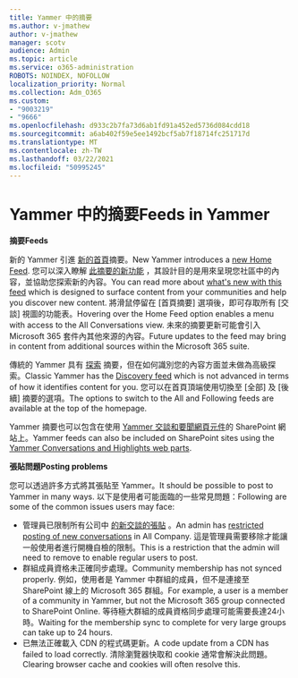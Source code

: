 ```yaml
---
title: Yammer 中的摘要
ms.author: v-jmathew
author: v-jmathew
manager: scotv
audience: Admin
ms.topic: article
ms.service: o365-administration
ROBOTS: NOINDEX, NOFOLLOW
localization_priority: Normal
ms.collection: Adm_O365
ms.custom:
- "9003219"
- "9666"
ms.openlocfilehash: d933c2b7fa73d6ab1fd91a452ed5736d084cdd18
ms.sourcegitcommit: a6ab402f59e5ee1492bcf5ab7f18714fc251717d
ms.translationtype: MT
ms.contentlocale: zh-TW
ms.lasthandoff: 03/22/2021
ms.locfileid: "50995245"
---
```

# <a name="feeds-in-yammer"></a><span data-ttu-id="bd0c8-102">Yammer 中的摘要</span><span class="sxs-lookup"><span data-stu-id="bd0c8-102">Feeds in Yammer</span></span>

<span data-ttu-id="bd0c8-103">**摘要**</span><span class="sxs-lookup"><span data-stu-id="bd0c8-103">**Feeds**</span></span>

<span data-ttu-id="bd0c8-104">新的 Yammer 引進 [新的首頁](https://support.microsoft.com/office/what-s-in-the-yammer-home-feed-8fff52dd-5b38-468c-b963-fa4c6a4f9254)摘要。</span><span class="sxs-lookup"><span data-stu-id="bd0c8-104">New Yammer introduces a [new Home Feed](https://support.microsoft.com/office/what-s-in-the-yammer-home-feed-8fff52dd-5b38-468c-b963-fa4c6a4f9254).</span></span> <span data-ttu-id="bd0c8-105">您可以深入瞭解 [此摘要的新功能](https://techcommunity.microsoft.com/t5/yammer-blog/yammer-discovery-what-is-in-my-feed/ba-p/1596230) ，其設計目的是用來呈現您社區中的內容，並協助您探索新的內容。</span><span class="sxs-lookup"><span data-stu-id="bd0c8-105">You can read more about [what's new with this feed](https://techcommunity.microsoft.com/t5/yammer-blog/yammer-discovery-what-is-in-my-feed/ba-p/1596230) which is designed to surface content from your communities and help you discover new content.</span></span> <span data-ttu-id="bd0c8-106">將滑鼠停留在 [首頁摘要] 選項後，即可存取所有 [交談] 視圖的功能表。</span><span class="sxs-lookup"><span data-stu-id="bd0c8-106">Hovering over the Home Feed option enables a menu with access to the All Conversations view.</span></span> <span data-ttu-id="bd0c8-107">未來的摘要更新可能會引入 Microsoft 365 套件內其他來源的內容。</span><span class="sxs-lookup"><span data-stu-id="bd0c8-107">Future updates to the feed may bring in content from additional sources within the Microsoft 365 suite.</span></span>

<span data-ttu-id="bd0c8-108">傳統的 Yammer 具有 [探索](https://support.microsoft.com/office/what-s-in-the-yammer-discovery-feed-28ba9a79-2bde-4e7c-8420-db2296c3ca49) 摘要，但在如何識別您的內容方面並未做為高級探索。</span><span class="sxs-lookup"><span data-stu-id="bd0c8-108">Classic Yammer has the [Discovery feed](https://support.microsoft.com/office/what-s-in-the-yammer-discovery-feed-28ba9a79-2bde-4e7c-8420-db2296c3ca49) which is not advanced in terms of how it identifies content for you.</span></span> <span data-ttu-id="bd0c8-109">您可以在首頁頂端使用切換至 [全部] 及 [後續] 摘要的選項。</span><span class="sxs-lookup"><span data-stu-id="bd0c8-109">The options to switch to the All and Following feeds are available at the top of the homepage.</span></span>

<span data-ttu-id="bd0c8-110">Yammer 摘要也可以包含在使用 [Yammer 交談和要聞網頁元件](https://support.microsoft.com/office/use-a-yammer-web-part-in-sharepoint-online-a53cfa0c-3d09-42c8-a286-1038a81c59da)的 SharePoint 網站上。</span><span class="sxs-lookup"><span data-stu-id="bd0c8-110">Yammer feeds can also be included on SharePoint sites using the [Yammer Conversations and Highlights web parts](https://support.microsoft.com/office/use-a-yammer-web-part-in-sharepoint-online-a53cfa0c-3d09-42c8-a286-1038a81c59da).</span></span>

<span data-ttu-id="bd0c8-111">**張貼問題**</span><span class="sxs-lookup"><span data-stu-id="bd0c8-111">**Posting problems**</span></span>

<span data-ttu-id="bd0c8-112">您可以透過許多方式將其張貼至 Yammer。</span><span class="sxs-lookup"><span data-stu-id="bd0c8-112">It should be possible to post to Yammer in many ways.</span></span> <span data-ttu-id="bd0c8-113">以下是使用者可能面臨的一些常見問題：</span><span class="sxs-lookup"><span data-stu-id="bd0c8-113">Following are some of the common issues users may face:</span></span>

- <span data-ttu-id="bd0c8-114">管理員已限制所有公司中 [的新交談的張貼](https://support.microsoft.com/office/restrict-all-company-posts-in-yammer-3219d2ae-db15-4c9f-9dd2-28559ae39a97) 。</span><span class="sxs-lookup"><span data-stu-id="bd0c8-114">An admin has [restricted posting of new conversations](https://support.microsoft.com/office/restrict-all-company-posts-in-yammer-3219d2ae-db15-4c9f-9dd2-28559ae39a97) in All Company.</span></span> <span data-ttu-id="bd0c8-115">這是管理員需要移除才能讓一般使用者進行開機自檢的限制。</span><span class="sxs-lookup"><span data-stu-id="bd0c8-115">This is a restriction that the admin will need to remove to enable regular users to post.</span></span>
- <span data-ttu-id="bd0c8-116">群組成員資格未正確同步處理。</span><span class="sxs-lookup"><span data-stu-id="bd0c8-116">Community membership has not synced properly.</span></span> <span data-ttu-id="bd0c8-117">例如，使用者是 Yammer 中群組的成員，但不是連接至 SharePoint 線上的 Microsoft 365 群組。</span><span class="sxs-lookup"><span data-stu-id="bd0c8-117">For example, a user is a member of a community in Yammer, but not the Microsoft 365 group connected to SharePoint Online.</span></span> <span data-ttu-id="bd0c8-118">等待極大群組的成員資格同步處理可能需要長達24小時。</span><span class="sxs-lookup"><span data-stu-id="bd0c8-118">Waiting for the membership sync to complete for very large groups can take up to 24 hours.</span></span>
- <span data-ttu-id="bd0c8-119">已無法正確載入 CDN 的程式碼更新。</span><span class="sxs-lookup"><span data-stu-id="bd0c8-119">A code update from a CDN has failed to load correctly.</span></span> <span data-ttu-id="bd0c8-120">清除瀏覽器快取和 cookie 通常會解決此問題。</span><span class="sxs-lookup"><span data-stu-id="bd0c8-120">Clearing browser cache and cookies will often resolve this.</span></span>
